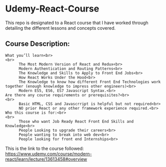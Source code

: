 # Udemy-React-Course
This repo is designated to a React course that I have worked through detailing the different lessons and concepts covered.

## Course Description:
    What you’ll learn<br>
    <br>
          The Most Modern Version of React and Redux<br>
          Modern Authentication and Routing Patterns<br>
          The Knowledge and Skills to Apply to Front End Jobs<br>
          How React Works Under the Hood<br>
          The Knowledge to know how different Front End Technologies work together (enough knowledge to impress other engineers)<br>
          Modern ES5, ES6, ES7 Javascript Syntax.<br>
    Are there any course requirements or prerequisites?<br>
    <br>
          Basic HTML, CSS and Javascrript is helpful but not required<br>
          NO prior React or any other framework experience required.<br>
    Who this course is for:<br>
    <br>
          Those who want Job Ready React Front End Skills and Knowledge<br>
          People Looking to upgrade their careers<br>
          People wanting to break into web dev<br>
          People looking for front end Internships<br>

This is the link to the course followed: https://www.udemy.com/course/modern-react/learn/lecture/13613458#overview
